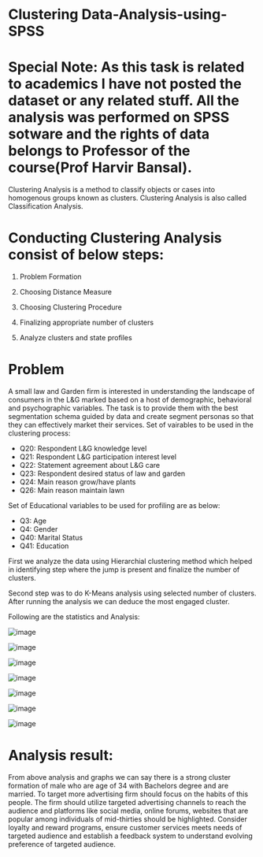 # Clustering Data-Analysis-using-SPSS

# Special Note: As this task is related to academics I have not posted the dataset or any related stuff. All the analysis was performed on SPSS sotware and the rights of data belongs to Professor of the course(Prof Harvir Bansal).

Clustering Analysis is a method to classify objects or cases into homogenous groups known as clusters. Clustering Analysis is also called Classification Analysis.

# Conducting Clustering Analysis consist of below steps:
1) Problem Formation

2) Choosing Distance Measure

3) Choosing Clustering Procedure

4) Finalizing appropriate number of clusters

5) Analyze clusters and state profiles

# Problem
A small law and Garden firm is interested in understanding the landscape of consumers in the L&G marked based on a host of demographic, behavioral and psychographic variables. The task is to provide them with the best segmentation schema guided by data and create segment personas so that they can effectively market their services.
Set of vairables to be used in the clustering process:
* Q20: Respondent L&G knowledge level
* Q21: Respondent L&G participation interest level
* Q22: Statement agreement about L&G care
* Q23: Respondent desired status of law and garden
* Q24: Main reason grow/have plants
* Q26: Main reason maintain lawn
  
Set of Educational variables to be used for profiling are as below:
* Q3: Age
* Q4: Gender
* Q40: Marital Status
* Q41: Education

First we analyze the data using Hierarchial clustering method which helped in identifying step where the jump is present and finalize the number of clusters.

Second step was to do K-Means analysis using selected number of clusters. After running the analysis we can deduce the most engaged cluster. 

Following are the statistics and Analysis:

![image](https://github.com/jahnvidave04/Clustering-Data-Analysis-with-SPSS/assets/126203211/5d798f8a-6c0f-46e7-b66d-e6f78c2dd650)


![image](https://github.com/jahnvidave04/Clustering-Data-Analysis-with-SPSS/assets/126203211/e40ca0a0-6d6a-4bd8-9de6-f9eeb09705c0)


![image](https://github.com/jahnvidave04/Clustering-Data-Analysis-with-SPSS/assets/126203211/62ffc038-7297-4f32-8d11-27d256bcbb90)

![image](https://github.com/jahnvidave04/Clustering-Data-Analysis-with-SPSS/assets/126203211/eda1e1a0-5066-42ed-8e9d-3d11492b4d72)


![image](https://github.com/jahnvidave04/Clustering-Data-Analysis-with-SPSS/assets/126203211/a5f3e9b2-504f-4983-b735-ae098c1f5bce)

![image](https://github.com/jahnvidave04/Clustering-Data-Analysis-with-SPSS/assets/126203211/aad67840-db43-4f99-89de-bb0b3c0a36ab)

![image](https://github.com/jahnvidave04/Clustering-Data-Analysis-with-SPSS/assets/126203211/674c3a8e-2950-4512-995b-6603d38fe957)

# Analysis result:

From above analysis and graphs we can say there is a strong cluster formation of male who are age of 34 with Bachelors degree and are married. To target more advertising firm should focus on the habits of this people. The firm should utilize targeted advertising channels to reach the audience and platforms like social media, online forums, websites that are popular among individuals of mid-thirties should be highlighted. Consider loyalty and reward programs, ensure customer services meets needs of targeted audience and establish a feedback system to understand evolving preference of targeted audience. 

